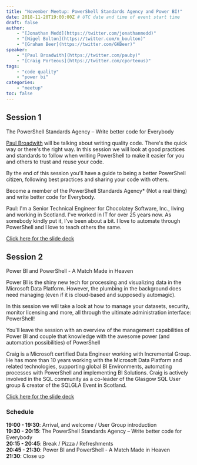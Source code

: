 ```yaml
---
title: "November Meetup: PowerShell Standards Agency and Power BI!"
date: 2018-11-20T19:00:00Z # UTC date and time of event start time
draft: false
author: 
    - "[Jonathan Medd](https://twitter.com/jonathanmedd)"
    - "[Nigel Bolton](https://twitter.com/n_boulton)"
    - "[Graham Beer](https://twitter.com/GKBeer)"
speaker: 
    - "[Paul Broadwith](https://twitter.com/pauby)"
    - "[Craig Porteous](https://twitter.com/cporteous)"
tags: 
    - "code quality"
    - "power bi"
categories: 
    - "meetup"
toc: false
---
```


## Session 1

The PowerShell Standards Agency – Write better code for Everybody

[Paul Broadwith](https://twitter.com/pauby) will be talking about writing quality code. There's the quick way or there's the right way. In this session we will look at good practices and standards to follow when writing PowerShell to make it easier for you and others to trust and reuse your code.

By the end of this session you'll have a guide to being a better PowerShell citizen, following best practices and sharing your code with others.

Become a member of the PowerShell Standards Agency* (Not a real thing) and write better code for Everybody.

Paul: I'm a Senior Technical Engineer for Chocolatey Software, Inc., living and working in Scotland. I've worked in IT for over 25 years now. As somebody kindly put it, I’ve been about a bit. I love to automate through PowerShell and I love to teach others the same.

[Click here for the slide deck](https://github.com/powershellorguk/SouthCoast/tree/master/Meetups/2018/November)

## Session 2

Power BI and PowerShell - A Match Made in Heaven

Power BI is the shiny new tech for processing and visualizing data in the Microsoft Data Platform. However, the plumbing in the background does need managing (even if it is cloud-based and supposedly automagic).

In this session we will take a look at how to manage your datasets, security, monitor licensing and more, all through the ultimate administration interface: PowerShell!

You'll leave the session with an overview of the management capabilities of Power BI and couple that knowledge with the awesome power (and automation possibilities) of PowerShell

Craig is a Microsoft certified Data Engineer working with Incremental Group. He has more than 10 years working with the Microsoft Data Platform and related technologies, supporting global BI Environments, automating processes with PowerShell and implementing BI Solutions. Craig is actively involved in the SQL community as a co-leader of the Glasgow SQL User group & creator of the SQLGLA Event in Scotland.

[Click here for the slide deck](https://github.com/powershellorguk/SouthCoast/tree/master/Meetups/2018/November)

### Schedule

**19:00 - 19:30**: Arrival, and welcome / User Group introduction  
**19:30 - 20:15**: The PowerShell Standards Agency – Write better code for Everybody  
**20:15 - 20:45**: Break / Pizza / Refreshments  
**20:45 - 21:30**: Power BI and PowerShell - A Match Made in Heaven  
**21:30**: Close up